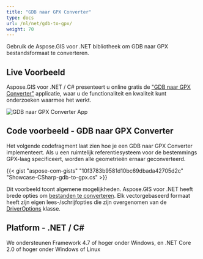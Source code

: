 ```yaml
---
title: "GDB naar GPX Converter"
type: docs
url: /nl/net/gdb-to-gpx/
weight: 70
---
```


Gebruik de Aspose.GIS voor .NET bibliotheek om GDB naar GPX bestandsformaat te converteren.

## **Live Voorbeeld**

Aspose.GIS voor .NET / C# presenteert u online gratis de ["GDB naar GPX Converter"](https://products.aspose.app/gis/conversion/gdb-to-gpx) applicatie, waar u de functionaliteit en kwaliteit kunt onderzoeken waarmee het werkt.

![GDB naar GPX Converter App](conversion.png)

## **Code voorbeeld - GDB naar GPX Converter**

Het volgende codefragment laat zien hoe je een GDB naar GPX Converter implementeert. Als u een ruimtelijk referentiesysteem voor de bestemmings GPX-laag specificeert, worden alle geometrieën ernaar geconverteerd. 

{{< gist "aspose-com-gists" "10f3783b9581d10bc69dbada42705d2c" "Showcase-CSharp-gdb-to-gpx.cs" >}}

Dit voorbeeld toont algemene mogelijkheden. Aspose.GIS voor .NET heeft brede opties om [bestanden te converteren](https://docs.aspose.com/gis/net/vector-layers/). Elk vectorgebaseerd formaat heeft zijn eigen lees-/schrijfopties die zijn overgenomen van de [DriverOptions](https://reference.aspose.com/gis/net/aspose.gis/driveroptions) klasse.

## **Platform - .NET / C#**

We ondersteunen Framework 4.7 of hoger onder Windows, en .NET Core 2.0 of hoger onder Windows of Linux

